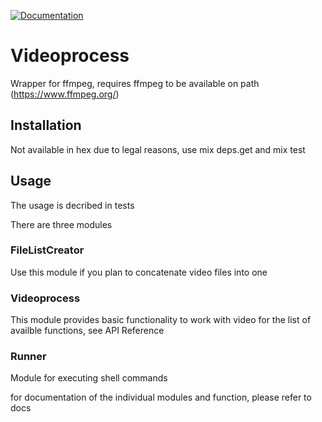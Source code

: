 [![Documentation](https://img.shields.io/badge/docs-available-brightgreen.svg)](https://moderntv-ailab.github.io/videoprocess/)



# Videoprocess

Wrapper for ffmpeg, requires ffmpeg to be available on path (https://www.ffmpeg.org/)

## Installation

Not available in hex due to legal reasons, use mix deps.get and mix test

## Usage

The usage is decribed in tests

There are three modules

### FileListCreator
Use this module if you plan to concatenate video files into one

### Videoprocess
This module provides basic functionality to work with video
for the list of availble functions, see API Reference

### Runner
Module for executing shell commands

for documentation of the individual modules and function, please refer to docs
